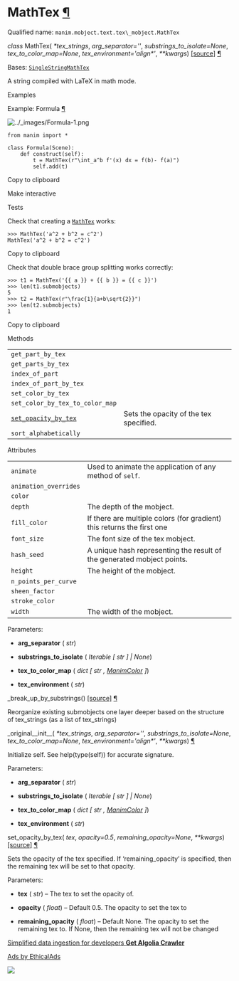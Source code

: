 # MathTex [¶](https://docs.manim.community/en/stable/reference/manim.mobject.text.tex_mobject.MathTex.html\#mathtex "Link to this heading")

Qualified name: `manim.mobject.text.tex\_mobject.MathTex`

_class_ MathTex( _\*tex\_strings_, _arg\_separator=''_, _substrings\_to\_isolate=None_, _tex\_to\_color\_map=None_, _tex\_environment='align\*'_, _\*\*kwargs_) [\[source\]](https://docs.manim.community/en/stable/_modules/manim/mobject/text/tex_mobject.html#MathTex) [¶](https://docs.manim.community/en/stable/reference/manim.mobject.text.tex_mobject.MathTex.html#manim.mobject.text.tex_mobject.MathTex "Link to this definition")

Bases: [`SingleStringMathTex`](https://docs.manim.community/en/stable/reference/manim.mobject.text.tex_mobject.SingleStringMathTex.html#manim.mobject.text.tex_mobject.SingleStringMathTex "manim.mobject.text.tex_mobject.SingleStringMathTex")

A string compiled with LaTeX in math mode.

Examples

Example: Formula [¶](https://docs.manim.community/en/stable/reference/manim.mobject.text.tex_mobject.MathTex.html#formula)

![../_images/Formula-1.png](https://docs.manim.community/en/stable/_images/Formula-1.png)

```
from manim import *

class Formula(Scene):
    def construct(self):
        t = MathTex(r"\int_a^b f'(x) dx = f(b)- f(a)")
        self.add(t)

```

Copy to clipboard

Make interactive

Tests

Check that creating a [`MathTex`](https://docs.manim.community/en/stable/reference/manim.mobject.text.tex_mobject.MathTex.html#manim.mobject.text.tex_mobject.MathTex "manim.mobject.text.tex_mobject.MathTex") works:

```
>>> MathTex('a^2 + b^2 = c^2')
MathTex('a^2 + b^2 = c^2')

```

Copy to clipboard

Check that double brace group splitting works correctly:

```
>>> t1 = MathTex('{{ a }} + {{ b }} = {{ c }}')
>>> len(t1.submobjects)
5
>>> t2 = MathTex(r"\frac{1}{a+b\sqrt{2}}")
>>> len(t2.submobjects)
1

```

Copy to clipboard

Methods

|     |     |
| --- | --- |
| `get_part_by_tex` |  |
| `get_parts_by_tex` |  |
| `index_of_part` |  |
| `index_of_part_by_tex` |  |
| `set_color_by_tex` |  |
| `set_color_by_tex_to_color_map` |  |
| [`set_opacity_by_tex`](https://docs.manim.community/en/stable/reference/manim.mobject.text.tex_mobject.MathTex.html#manim.mobject.text.tex_mobject.MathTex.set_opacity_by_tex "manim.mobject.text.tex_mobject.MathTex.set_opacity_by_tex") | Sets the opacity of the tex specified. |
| `sort_alphabetically` |  |

Attributes

|     |     |
| --- | --- |
| `animate` | Used to animate the application of any method of `self`. |
| `animation_overrides` |  |
| `color` |  |
| `depth` | The depth of the mobject. |
| `fill_color` | If there are multiple colors (for gradient) this returns the first one |
| `font_size` | The font size of the tex mobject. |
| `hash_seed` | A unique hash representing the result of the generated mobject points. |
| `height` | The height of the mobject. |
| `n_points_per_curve` |  |
| `sheen_factor` |  |
| `stroke_color` |  |
| `width` | The width of the mobject. |

Parameters:

- **arg\_separator** ( _str_)

- **substrings\_to\_isolate** ( _Iterable_ _\[_ _str_ _\]_ _\|_ _None_)

- **tex\_to\_color\_map** ( _dict_ _\[_ _str_ _,_ [_ManimColor_](https://docs.manim.community/en/stable/reference/manim.utils.color.core.ManimColor.html#manim.utils.color.core.ManimColor "manim.utils.color.core.ManimColor") _\]_)

- **tex\_environment** ( _str_)


\_break\_up\_by\_substrings() [\[source\]](https://docs.manim.community/en/stable/_modules/manim/mobject/text/tex_mobject.html#MathTex._break_up_by_substrings) [¶](https://docs.manim.community/en/stable/reference/manim.mobject.text.tex_mobject.MathTex.html#manim.mobject.text.tex_mobject.MathTex._break_up_by_substrings "Link to this definition")

Reorganize existing submobjects one layer
deeper based on the structure of tex\_strings (as a list
of tex\_strings)

\_original\_\_init\_\_( _\*tex\_strings_, _arg\_separator=''_, _substrings\_to\_isolate=None_, _tex\_to\_color\_map=None_, _tex\_environment='align\*'_, _\*\*kwargs_) [¶](https://docs.manim.community/en/stable/reference/manim.mobject.text.tex_mobject.MathTex.html#manim.mobject.text.tex_mobject.MathTex._original__init__ "Link to this definition")

Initialize self. See help(type(self)) for accurate signature.

Parameters:

- **arg\_separator** ( _str_)

- **substrings\_to\_isolate** ( _Iterable_ _\[_ _str_ _\]_ _\|_ _None_)

- **tex\_to\_color\_map** ( _dict_ _\[_ _str_ _,_ [_ManimColor_](https://docs.manim.community/en/stable/reference/manim.utils.color.core.ManimColor.html#manim.utils.color.core.ManimColor "manim.utils.color.core.ManimColor") _\]_)

- **tex\_environment** ( _str_)


set\_opacity\_by\_tex( _tex_, _opacity=0.5_, _remaining\_opacity=None_, _\*\*kwargs_) [\[source\]](https://docs.manim.community/en/stable/_modules/manim/mobject/text/tex_mobject.html#MathTex.set_opacity_by_tex) [¶](https://docs.manim.community/en/stable/reference/manim.mobject.text.tex_mobject.MathTex.html#manim.mobject.text.tex_mobject.MathTex.set_opacity_by_tex "Link to this definition")

Sets the opacity of the tex specified. If ‘remaining\_opacity’ is specified,
then the remaining tex will be set to that opacity.

Parameters:

- **tex** ( _str_) – The tex to set the opacity of.

- **opacity** ( _float_) – Default 0.5. The opacity to set the tex to

- **remaining\_opacity** ( _float_) – Default None. The opacity to set the remaining tex to.
If None, then the remaining tex will not be changed


[Simplified data ingestion for developers **Get Algolia Crawler**](https://server.ethicalads.io/proxy/click/8327/019600f1-f64e-79e2-84a6-23ad7a1ba869/)

[Ads by EthicalAds](https://www.ethicalads.io/advertisers/topics/frontend-web/?ref=ea-text)

![](https://server.ethicalads.io/proxy/view/8327/019600f1-f64e-79e2-84a6-23ad7a1ba869/)